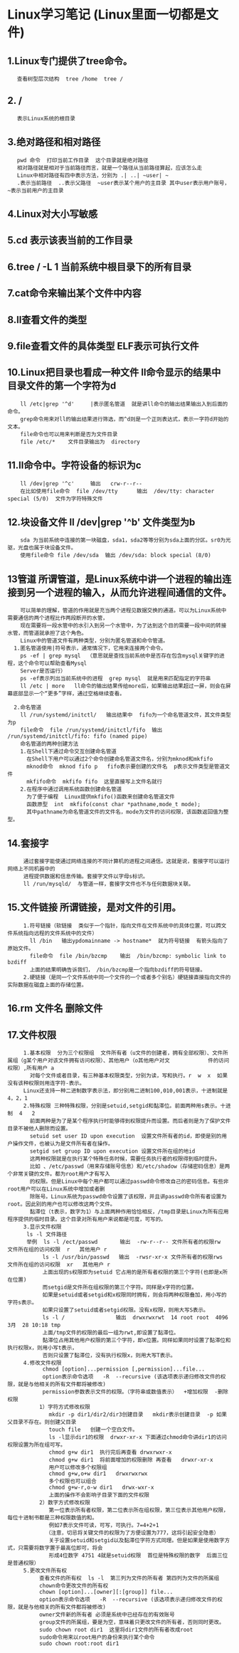 # Linux学习笔记 (Linux里面一切都是文件) 
   
## 1.Linux专门提供了tree命令。
       查看树型层次结构  tree /home  tree /
## 2. /  
       表示Linux系统的根目录
## 3.绝对路径和相对路径
       pwd 命令  打印当前工作目录  这个目录就是绝对路径
       相对路径就是相对于当前路径而言，就是一个路径从当前路径算起，应该怎么走
       Linux中相对路径有四中表示方法，分别为 .| ..| ~user| ~
       .表示当前路径  ..表示父路径  ~user表示某个用户的主目录 其中user表示用户账号，~表示当前用户的主目录  
## 4.Linux对大小写敏感
## 5.cd 表示该表当前的工作目录
## 6.tree / -L 1  当前系统中根目录下的所有目录
## 7.cat命令来输出某个文件中内容
## 8.ll查看文件的类型
## 9.file查看文件的具体类型  ELF表示可执行文件
## 10.Linux把目录也看成一种文件   ll命令显示的结果中  目录文件的第一个字符为d
        ll /etc|grep '^d'     |表示匿名管道  就是讲ll命令的输出结果输出入到后面的命令。
        grep命令用来对ll的输出结果进行筛选，而^d则是一个正则表达式，表示一字符d开始的文本。
        file命令也可以用来判断是否为文件目录
        file /etc/*    文件目录输出为  directory	
## 11.ll命令中。字符设备的标识为c
        ll /dev|grep '^c'     输出   crw-r--r--
        在比如使用file命令  file /dev/tty      输出  /dev/tty: character special (5/0)  文件为字符特殊文件
## 12.块设备文件  ll /dev|grep '^b'  文件类型为b
        sda 为当前系统中连接的第一块磁盘，sda1，sda2等等分别为sda上面的分区。sr0为光驱，光盘也属于块设备文件。
        使用file命令 file /dev/sda  输出 /dev/sda: block special (8/0)
## 13管道  所谓管道，是Linux系统中讲一个进程的输出连接到另一个进程的输入，从而允许进程间通信的文件。
        可以简单的理解，管道的作用就是充当两个进程见数据交换的通道。可以为Linux系统中需要通信的两个进程比作两段断开的水管，
        现在需要将一段水管中的水引入到另一个水管中，为了达到这个目的需要一段中间的转接水管，而管道就承担了这个角色。
        Linux中的管道文件有两种类型，分别为匿名管道和命令管道。
      1.匿名管道使用|符号表示，通常情况下，它用来连接两个命令。
        ps -ef | grep mysql  （意思就是查找当前系统中是否存在包含mysql关键字的进程，这个命令可以帮助查看Mysql
        Server是否运行）
        ps -ef表示列出当前系统中的进程  grep mysql  就是用来匹配指定的字符串
        ll /etc | more   ll命令的输出结果传给more后，如果输出结果超过一屏，则会在屏幕底部显示一个“更多”字样，通过空格继续查看。

      2.命名管道
        ll /run/systemd/initctl/   输出结果中  fifo为一个命名管道文件，其文件类型为p
        file命令  file /run/systemd/initctl/fifo  输出  /run/systemd/initctl/fifo: fifo (named pipe)
        命名管道的两种创建方法
        1.在Shell下通过命令交互创建命名管道
          在Shell下用户可以通过2个命令创建命名管道文件名，分别为mknod和mkfifo
          mknod命令  mknod fifo p   fifo表示要创建的文件名  p表示文件类型是管道文件
          mkfifo命令  mkfifo fifo  这里直接写上文件名就行
        2.在程序中通过调用系统函数创建命名管道
          为了便于编程  Linux提供mkfifo()函数来创建命名管道文件
          函数原型  int  mkfifo(const char *pathname,mode_t mode);
          其中pathname为命名管道文件的文件名，mode为文件的访问权限，该函数返回值为整型。
## 14.套接字
         通过套接字能使通过网络连接的不同计算机的进程之间通信。这就是说，套接字可以运行网络上不同机器中的
         进程提供数据和信息传输。套接字文件以字母s标识。
         ll /run/mysqld/  与管道一样，套接字文件也不与任何数据块关联。
## 15.文件链接 所谓链接，是对文件的引用。
         1.符号链接（软链接  类似于一个指针，指向文件在文件系统中的具体位置，可以跨文件系统指向远程的文件系统中的文件）
           ll /bin   输出ypdomainname -> hostname*  就为符号链接  有箭头指向了原始文件。
           file命令  file /bin/bzcmp    输出  /bin/bzcmp: symbolic link to bzdiff
           上面的结果明确告诉我们， /bin/bzcmp是一个指向bzdiff的符号链接。
         2.硬链接（是同一个文件系统中同一个文件的一个或者多个别名）硬链接直接指向文件的实际数据在磁盘上面的存储位置。
## 16.rm 文件名  删除文件
## 17.文件权限
         1.基本权限  分为三个权限组  文件所有者（u文件的创建者，拥有全部权限）、文件所属组（g某个用户对该文件拥有访问权限）、其他用户（o其他用户对文            件的访问权限）,所有用户 a
           对每个文件或者目录，有三种基本权限类型，分别为读，写和执行。r  w  x  如果没有该种权限则用连字符-表示。
         Linux还支持一种二进制数字表示法，即分别用二进制100,010,001表示，十进制就是4，2，1
         2.特殊权限 三种特殊权限，分别是setuid,setgid和黏滞位。前面两种用s表示。十进制  4   2
           前面两种是为了是某个程序执行时能够得到权限提升而设置。而后者则是为了保护文件目录不被他人删除而设置。
           setuid set user ID upon execution  设置文件所有者的id，即使是别的用户操作文件，也被认为是文件所有者在操作。
           setgid set gruop ID upon execution 设置文件所在组的地id
           这两种权限就是在执行某个特殊任务时候，需要任务执行者的权限得到临时提升。
           比如 、/etc/passwd（用来存储账号信息）和/etc/shadow（存储密码信息）是两个非常关键的文件。都为root用户才有写入
           的权限。但是Linux中每个用户都可以通过passwd命令修改自己的密码信息。有些非root用户可以在Linux系统中增加或者删
           除账号。Linux系统为passwd命令设置了该权限，并且讲passwd命令所有者设置为root。因此别的用户也可以修改这两个文件。
           黏滞位（t表示，数字为1）与上面两种作用恰恰相反，/tmp目录是Linux为所有应用程序提供的临时目录。这个目录对所有用户来说都是可度，可写的。
         3.显示文件权限
          ls -l 文件路径
          举例  ls -l /ect/passwd       输出  -rw-r--r-- 文件所有者的权限rw  文件所在组的访问权限  r   其他用户 r
               ls -l /usr/bin/passwd   输出  -rwsr-xr-x 文件所有者的权限rws  文件所在组的访问权限  xr   其他用户 r
               上面出现的s权限即为setuid 它占用的是所有者权限的第三个字符(也即是x所在位置)
               而setgid是文件所在组权限的第三个字符。同样是x字符的位置。
               如果是setuid或者setgid和x权限同时拥有，则会将两种权限叠加，用小写的字符s表示。
               如果只设置了setuid或者setgid权限。没有x权限，则用大写S表示。
               ls -l /                输出  drwxrwxrwt  14 root root  4096 3月  28 10:18 tmp 
               上面/tmp文件的权限的最后一组为rwt,即设置了黏滞位。
               黏滞位占用其他用户权限的第三个字符，即x位置。同样如果同时设置了黏滞位和执行权限x，则用小写t表示，
               否则只设置了黏滞位，没有执行权限x，则用大写T表示。
         4.修改文件权限
               chmod [option]...permission [,permission]...file...
               option表示命令选项   -R  --recursive (该选项表示递归修改文件的权限，就是与他相关的所有文件都将被修改)
               permission参数表示文件的权限。（字符串或数值表示）  +增加权限  -删除权限
              1）字符方式修改权限
                 mkdir -p dir1/dir2/dir3创建目录   mkdir表示创建目录  -p 如果父目录不存在。则创建父目录
                 touch file   创建一个空白文件。
                 ls -l显示dir1的权限  drwxr-xr-x 下面通过chmod命令讲dir1的访问权限设置为所在组可写。
                 chmod g+w dir1  执行完后再查看 drwxrwxr-x
                 chmod g+w dir1  将前面增加的权限删除 再查看   drwxr-xr-x
                 用户可以修改多个权限组
                 chmod g+w,o+w dir1   drwxrwxrwx
                 多个权限也可以组合
                 chmod g+w-r,o-w dir1   drwx-wxr-x
                 上面的操作不会影响子目录下面的文件权限
              2）数字方式修改权限
                 第一位表示所有者权限，第二位表示所在组权限，第三位表示其他用户权限，每位十进制书都是三种权限数值的和。
                 例如7表示文件可读，可写，可执行。7=4+2+1
                （注意，切忌将关键文件的权限为了方便设置为777，这将引起安全隐患）
                 关于设置setuid和setgid以及黏滞位字符方式同理。但是如果是使用数字方式，只需要将数字置于最高位即可，将会
                 形成4位数字 4751 4就是setuid权限  首位是特殊权限的数字  后面三位是普通权限）
         5.更改文件所有权
              查看文件的所有权  ls -l  第三列为文件的所有者 第四列为文件的所属组
              chown命令更改文件的所有权
              chown [option]...[owner][:[group]] file...
              option表示命令选项   -R  --recursive (该选项表示递归修改文件的权限，就是与他相关的所有文件都将被修改)
              owner文件新的所有者 必须是系统中已经存在的有效账号 
              group文件的所属组，要是为空，意味着只更改文件的所有者，否则同时更改。
              sudo chown root dir1  这里将dir1文件的所有者改成root
              sudo命令用来以root用户的身份来执行某个命令
              sudo chown root:root dir1 

